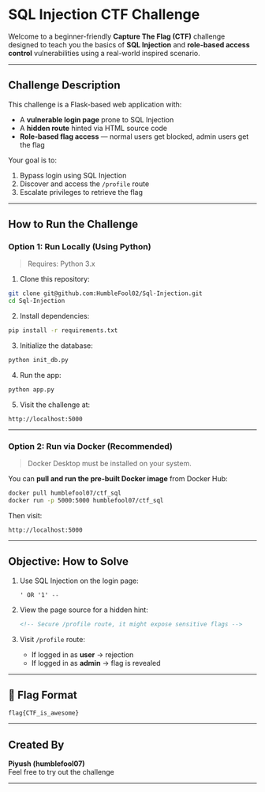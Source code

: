 
# SQL Injection CTF Challenge

Welcome to a beginner-friendly **Capture The Flag (CTF)** challenge designed to teach you the basics of **SQL Injection** and **role-based access control** vulnerabilities using a real-world inspired scenario.

---

## Challenge Description

This challenge is a Flask-based web application with:

- A **vulnerable login page** prone to SQL Injection
- A **hidden route** hinted via HTML source code
- **Role-based flag access** — normal users get blocked, admin users get the flag

Your goal is to:
1. Bypass login using SQL Injection
2. Discover and access the `/profile` route
3. Escalate privileges to retrieve the flag

---

## How to Run the Challenge

### Option 1: Run Locally (Using Python)

> Requires: Python 3.x

1. Clone this repository:

```bash
git clone git@github.com:HumbleFool02/Sql-Injection.git
cd Sql-Injection
```

2. Install dependencies:

```bash
pip install -r requirements.txt
```

3. Initialize the database:

```bash
python init_db.py
```

4. Run the app:

```bash
python app.py
```

5. Visit the challenge at:

```
http://localhost:5000
```

---

### Option 2: Run via Docker (Recommended)

> Docker Desktop must be installed on your system.

You can **pull and run the pre-built Docker image** from Docker Hub:

```bash
docker pull humblefool07/ctf_sql
docker run -p 5000:5000 humblefool07/ctf_sql
```

Then visit:

```
http://localhost:5000
```

---

## Objective: How to Solve

1. Use SQL Injection on the login page:
   ```
   ' OR '1' --
   ```

2. View the page source for a hidden hint:
   ```html
   <!-- Secure /profile route, it might expose sensitive flags -->
   ```

3. Visit `/profile` route:
   - If logged in as **user** → rejection
   - If logged in as **admin** → flag is revealed

---

## 🏁 Flag Format

```
flag{CTF_is_awesome}
```

---

## Created By

**Piyush (humblefool07)**  
Feel free to try out the challenge

---


